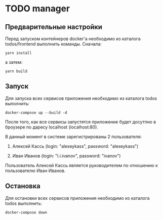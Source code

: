 # TODO manager

## Предварительные настройки

Перед запуском контейнеров docker'а необходимо из каталога todos/frontend выполнить команды. Сначала:

    yarn install

а затем:

    yarn build

## Запуск

Для запуска всех сервисов приложения необходимо из каталога todos выполнить:

    docker-compose up --build -d

После того, как все сервисы запустятся приложение будет досутпно в броузере по даресу localhost (localhost:80).

В данный момент в системе зарегистрированы 2 пользователя:

1. Алексей Кассь (login: "alexeykass", password: "alexeykass")

1. Иван Иванов (login: "i.i.ivanov", password: "ivanov")

Пользователь Алексей Кассь является руководителем по отношению к пользователю Иван Иванов.

## Остановка

Для остановки всех сервисов приложения необходимо из каталога todos выполнить:

    docker-compose down
